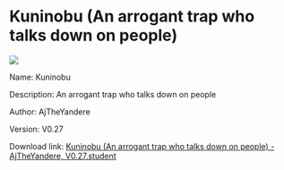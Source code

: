 # Kuninobu (An arrogant trap who talks down on people)

<img src = "https://raw.githubusercontent.com/Arbiter1223/Koukou-Gurashi-Custom-Students/master/Students/Files/Kuninobu%20(An%20arrogant%20trap%20who%20talks%20down%20on%20people).png">

Name: Kuninobu

Description: An arrogant trap who talks down on people

Author: AjTheYandere

Version: V0.27

Download link: <a href="https://raw.githubusercontent.com/Arbiter1223/Koukou-Gurashi-Custom-Students/master/Students/Files/Kuninobu%20(An%20arrogant%20trap%20who%20talks%20down%20on%20people)%20-%20AjTheYandere%2C%20V0.27.student">Kuninobu (An arrogant trap who talks down on people) - AjTheYandere, V0.27.student</a>

